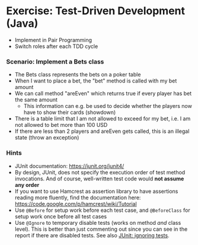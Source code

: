 # Exercise: Test-Driven Development (Java)

- Implement in Pair Programming
- Switch roles after each TDD cycle

### Scenario: Implement a Bets class

- The Bets class represents the bets on a poker table
- When I want to place a bet, the "bet" method is called with my bet amount
- We can call method "areEven" which returns true if every player has bet the same amount
  - This information can e.g. be used to decide whether the players now have to show their cards (showdown)
- There is a table limit that I am not allowed to exceed for my bet, i.e. I am not allowed to bet more than 100 USD
- If there are less than 2 players and areEven gets called, this is an illegal state (throw an exception)

### Hints

- JUnit documentation: https://junit.org/junit4/
- By design, JUnit, does not specify the execution order of test method invocations. And of course, well-written test code would **not assume any order**
- If you want to use Hamcrest as assertion library to have assertions reading more fluently, find the documentation here: https://code.google.com/p/hamcrest/wiki/Tutorial
- Use `@Before` for setup work before each test case, and `@BeforeClass` for setup work once before all test cases
- Use `@Ignore` to temporary disable tests (works on method _and_ class level). This is better than just commenting out since you can see in the report if there are disabled tests. See also [JUnit: ignoring tests](https://github.com/junit-team/junit4/wiki/Ignoring-tests).
